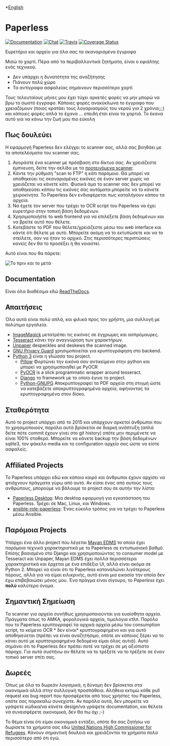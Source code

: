 *[English](README.md)

# Paperless

[![Documentation](https://readthedocs.org/projects/paperless/badge/?version=latest)](https://paperless.readthedocs.org/) [![Chat](https://badges.gitter.im/danielquinn/paperless.svg)](https://gitter.im/danielquinn/paperless) [![Travis](https://travis-ci.org/danielquinn/paperless.svg?branch=master)](https://travis-ci.org/danielquinn/paperless) [![Coverage Status](https://coveralls.io/repos/github/danielquinn/paperless/badge.svg?branch=master)](https://coveralls.io/github/danielquinn/paperless?branch=master)

Ευρετήριο και αρχείο για όλα σας τα σκαναρισμένα έγγραφα

Μισώ το χαρτί. Πέρα από τα περιβαλλοντικά ζητήματα, είναι ο εφιάλτης ενός τεχνικού.

* Δεν υπάρχει η δυνατότητα της αναζήτησης
* Πιάνουν πολύ χώρο
* Τα αντίγραφα ασφαλείας σημάινουν περισσότερο χαρτί

Τους τελευταίους μήνες μου έχει τύχει αρκετές φορές να μην μπορώ να βρω το σωστό έγγραφο. Κάποιες φορές ανακύκλωνα το έγγραφο που χρειαζόμουν (ποιος κρατάει τους λογαριασμούς του νερού για 2 χρόνια;;;) και κάποιες φορές απλά το έχανα ... επειδή έτσι είναι τα χαρτιά. Το έκανα αυτό για να κάνω την ζωή μου πιο εύκολη


## Πως δουλεύει

Η εφαρμογή Paperless δεν ελέγχει το scanner σας, αλλά σας βοηθάει με τα αποτελέσματα του scanner σας.

1. Αγοράστε ένα scanner με πρόσβαση στο δίκτυο σας.  Αν χρειάζεστε έμπνευση, δείτε την σελίδα με τα [προτεινόμενα scanner](https://paperless.readthedocs.io/en/latest/scanners.html).
2. Κάντε την ρύθμιση "scan to FTP" ή κάτι παρόμοιο. Θα μπορεί να αποθηκεύει τις σκαναρισμένες εικόνες σε έναν server χωρίς να χρειάζεται να κάνετε κάτι. Φυσικά άμα το scanner σας δεν μπορεί να αποθηκεύσει κάπου τις εικόνες σας αυτόματα μπορείτε να το κάνετε χειροκίνητα. Το Paperless δεν ενδιαφέρεται πως καταλήγουν κάπου τα αρχεία.
3. Να έχετε τον server που τρέχει το OCR script του Paperless να έχει ευρετήριο στην τοπική βάση δεδομένων.
4. Χρησιμοποιήστε το web frontend για να επιλέξετε βάση δεδομένων και να βρείτε αυτό που θέλετε.
5. Κατεβάστε το PDF που θέλετε/χρειάζεστε μέσω του web interface και κάντε ότι θέλετε με αυτό. Μπορείτε ακόμη να το εκτυπώσετε και να το στείλετε, σαν να ήταν το αρχικό. Στις περισσότερες περιπτώσεις κανείς δεν θα το προσέξει ή θα νοιαστεί.

Αυτό είναι που θα πάρετε:

![Το πριν και το μετά](https://raw.githubusercontent.com/danielquinn/paperless/master/docs/_static/screenshot.png)


## Documentation

Είναι όλα διαθέσιμα εδώ [ReadTheDocs](https://paperless.readthedocs.org/).


## Απαιτήσεις

Όλα αυτά είναι πολύ απλά, και φιλικά προς τον χρήστη, μια συλλογή με πολύτιμα εργαλεία.

* [ImageMagick](http://imagemagick.org/) μετατρέπει τις εικόνες σε έγχρωμες και ασπρόμαυρες.
* [Tesseract](https://github.com/tesseract-ocr) κάνει την αναγνώρηση των χαρακτήρων.
* [Unpaper](https://www.flameeyes.eu/projects/unpaper) despeckles and deskews the scanned image.
* [GNU Privacy Guard](https://gnupg.org/) χρησιμοποιείται για κρυπτογράφηση στο backend.
* [Python 3](https://python.org/) είναι η γλώσσα του project.
  * [Pillow](https://pypi.python.org/pypi/pillowfight/) Φορτώνει την εικόνα σαν αντικείμενο στην python και μπορεί να χρησιμοποιηθεί με PyOCR
  * [PyOCR](https://github.com/jflesch/pyocr) is a slick programmatic wrapper around tesseract.
  * [Django](https://www.djangoproject.com/) το framework με το οποίο έγινε το project.
  * [Python-GNUPG](http://pythonhosted.org/python-gnupg/) Αποκρυπτογραφεί τα PDF αρχεία στη στιγμή ώστε να κατεβάζετε αποκρυπτογραφημένα αρχεία, αφήνοντας τα κρυπτογραφημένα στον δίσκο.


## Σταθερότητα

Αυτό το project υπάρχει από το 2015 και υπάρχουν αρκετοί άνθρωποι που το χρησιμοποιούν, παρόλα αυτά βρίσκεται σε διαρκή ανάπτυξη (απλά δείτε πότε commit έχουν γίνει στο git history) οπότε μην περιμένετε να είναι 100% σταθερό. Μπορείτε να κάνετε backup την βάση δεδομένων sqlite3, τον φάκελο media και το configuration αρχείο σας ώστε να είστε ασφαλείς.


## Affiliated Projects

Το Paperless υπάρχει εδώ και κάποιο καιρό και άνθρωποι έχουν αρχίσει να φτιάχνουν πράγματα γύρω από αυτό. Αν είσαι ένας από αυτούς τους ανθρώπους, μπορούμε να βάλουμε το project σου σε αυτήν την λίστα:

* [Paperless Desktop](https://github.com/thomasbrueggemann/paperless-desktop): Μια desktop εφαρμογή για εγκατάσταση του Paperless.  Τρέχει σε Mac, Linux, και Windows.
* [ansible-role-paperless](https://github.com/ovv/ansible-role-paperless): Ένας εύκολο τρόπος για να τρέχει το Paperless μέσω Ansible.


## Παρόμοια Projects

Υπάρχει ένα άλλο ṕroject που λέγεται [Mayan EDMS](https://mayan.readthedocs.org/en/latest/) το οποίο έχει παρόμοια τεχνικά χαρακτηριστικά με το Paperless σε εντυπωσιακό βαθμό.  Επίσης βασισμένο στο Django και χρησιμοποιώντας το consumer model με Tesseract και Unpaper, Mayan EDMS έχει *πολλά* περισσότερα χαρακτηριστικά και έρχεται με ένα επιδέξιο UI, αλλά είναι ακόμα σε Python 2. Μπορεί να είναι ότι το Paperless καταναλώνει λιγότερους πόρους, αλλά για να είμαι ειλικρινής, αυτό είναι μια εικασία την οποία δεν έχω επιβεβαιώσει μόνος μου.  Ένα πράγμα είναι σίγουρο, το *Paperless* έχει **πολύ** καλύτερο όνομα.


## Σημαντική Σημείωση

Τα scanner για αρχεία συνήθως χρησιμοποιούνται για ευαίσθητα αρχεία. Πράγματα όπως το ΑΜΚΑ, φορολογικά αρχεία, τιμολόγια κτλπ. Παρόλο που το Paperless κρυπτογραφεί τα αρχικά αρχεία μέσω του consumption script, το κείμενο OCR * δεν είναι* κρυπτογραφημένο και για αυτό αποθηκεύεται (πρέπει να είναι αναζητήσιμο, οπότε αν κάποιος ξέρει να το κάνει αυτό με κρυπτογραφημένα δεδομένα είμαι όλος αυτιά). Αυτό σημάνει ότι το Paperless δεν πρέπει ποτέ να τρέχει σε μη αξιόπιστο πάροχο. Για αυτό συστήνω αν θέλετε να το τρέξετε να το τρέξετε σε έναν τοπικό server σπίτι σας.


## Δωρεές

Όπως με όλα τα δωρεάν λογισμικά, η δύναμη δεν βρίσκεται στα οικονομικά αλλά στην συλλογική προσπάθεια. Αλήθεια εκτιμώ κάθε pull request και bug report που προσφέρεται από τους χρήστες του Paperless, οπότε σας παρακαλώ συνεχίστε. Αν παρόλα αυτά, δεν μπορείτε να γράψετε κώδικα/να κάνέτε design/να γράψετε documentation, και θέλετε να συνεισφέρετε οικονομικά, δεν θα πω όχι ;-)

Το θέμα είναι ότι είμαι οικονομικά εντάξει, οπότε θα σας ζητήσω να δωρίσετε τα χρήματα σας εδώ [United Nations High Commissioner for Refugees](https://donate.unhcr.org/int-en/general). Κάνουν σημαντική δουλειά και χρειάζονται τα χρήματα πολύ περισσότερο από ότι εγώ.

